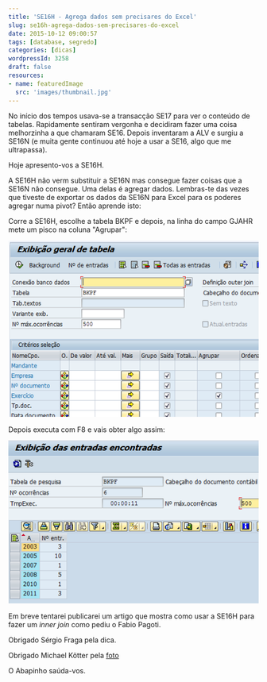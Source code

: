 ```yaml
---
title: 'SE16H - Agrega dados sem precisares do Excel'
slug: se16h-agrega-dados-sem-precisares-do-excel
date: 2015-10-12 09:00:57
tags: [database, segredo]
categories: [dicas]
wordpressId: 3258
draft: false
resources:
- name: featuredImage
  src: 'images/thumbnail.jpg'
---
```

No início dos tempos usava-se a transacção SE17 para ver o conteúdo de tabelas.
Rapidamente sentiram vergonha e decidiram fazer uma coisa melhorzinha a que chamaram SE16.
Depois inventaram a ALV e surgiu a SE16N (e muita gente continuou até hoje a usar a SE16, algo que me ultrapassa).

Hoje apresento-vos a SE16H.

<!--more-->

A SE16H não verm substituir a SE16N mas consegue fazer coisas que a SE16N não consegue. Uma delas é agregar dados. Lembras-te das vezes que tiveste de exportar os dados da SE16N para Excel para os poderes agregar numa pivot? Então aprende isto:

Corre a SE16H, escolhe a tabela BKPF e depois, na linha do campo GJAHR mete um pisco na coluna "Agrupar":

[![SE16H-1][1]][1]

Depois executa com F8 e vais obter algo assim:

[![SE16H-2][2]][2]

Em breve tentarei publicarei um artigo que mostra como usar a SE16H para fazer um _inner join_ como pediu o Fabio Pagoti.

Obrigado Sérgio Fraga pela dica.

Obrigado Michael Kötter pela [foto][3]

O Abapinho saúda-vos.

   [1]: images/SE16H-1.png
   [2]: images/SE16H-2.png
   [3]: https://www.flickr.com/photos/cmdrcord/6973087271
